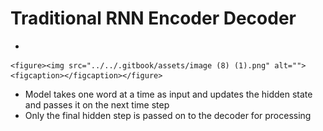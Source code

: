 # Traditional RNN Encoder Decoder

*

    <figure><img src="../../.gitbook/assets/image (8) (1).png" alt=""><figcaption></figcaption></figure>
* Model takes one word at a time as input and updates the hidden state and passes it on the next time step
* Only the final hidden step is passed on to the decoder for processing&#x20;
